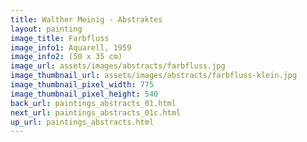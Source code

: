 ```yaml
---
title: Walther Meinig - Abstraktes
layout: painting
image_title: Farbfluss
image_info1: Aquarell, 1959
image_info2: (50 x 35 cm)
image_url: assets/images/abstracts/farbfluss.jpg
image_thumbnail_url: assets/images/abstracts/farbfluss-klein.jpg
image_thumbnail_pixel_width: 775
image_thumbnail_pixel_height: 540
back_url: paintings_abstracts_01.html
next_url: paintings_abstracts_01c.html
up_url: paintings_abstracts.html
---
```

